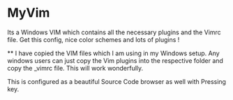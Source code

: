 # MyVim
Its a Windows VIM which contains all the necessary plugins and the Vimrc file. 
Get this config, nice color schemes and lots of plugins !

** I have copied the VIM files which I am using in my Windows setup. Any windows 
users can just copy the Vim plugins into the respective folder and copy the _vimrc 
file. This will work wonderfully. 

This is configured as a beautiful Source Code browser as well with Pressing <F8> key.
